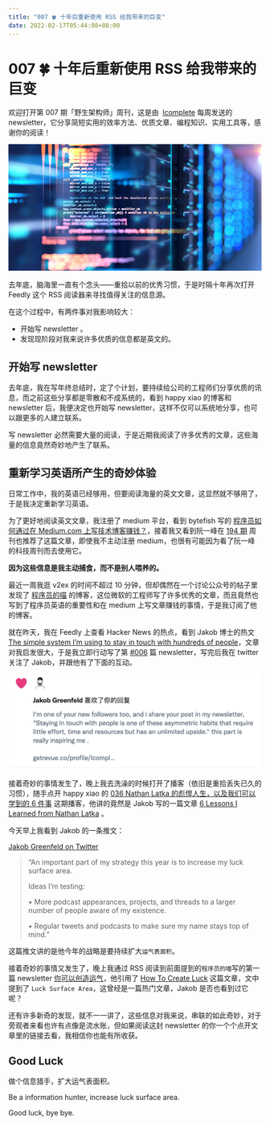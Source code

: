 ```yaml
---
title: "007 🍀 十年后重新使用 RSS 给我带来的巨变"
date: 2022-02-17T05:44:08+08:00
---
```


# 007 🍀 十年后重新使用 RSS 给我带来的巨变

欢迎打开第 007 期「野生架构师」周刊，这是由  [lcomplete](https://github.com/lcomplete/TechShare) 每周发送的 newsletter，它分享简短实用的效率方法、优质文章、编程知识、实用工具等，感谢你的阅读！

![hunter](./007/hunter.jpeg)

去年底，脑海里一直有个念头——重拾以前的优秀习惯，于是时隔十年再次打开 Feedly 这个 RSS 阅读器来寻找值得关注的信息源。

在这个过程中，有两件事对我影响较大：

- 开始写 newsletter 。
- 发现现阶段对我来说许多优质的信息都是英文的。

## 开始写 newsletter

去年底，我在写年终总结时，定了个计划，要持续给公司的工程师们分享优质的讯息，而之前这些分享都是零散和不成系统的，看到 happy xiao 的博客和 newsletter 后，我便决定也开始写 newsletter，这样不仅可以系统地分享，也可以跟更多的人建立联系。

写 newsletter 必然需要大量的阅读，于是近期我阅读了许多优秀的文章，这些海量的信息竟然奇妙地产生了联系。

## 重新学习英语所产生的奇妙体验

日常工作中，我的英语已经够用，但要阅读海量的英文文章，这显然就不够用了，于是我决定重新学习英语。

为了更好地阅读英文文章，我注册了 medium 平台，看到 bytefish 写的 [程序员如何通过在 Medium.com 上写技术博客赚钱？](https://medium.com/%E5%86%99%E4%BD%9C%E4%B9%8B%E8%B7%AF/%E7%A8%8B%E5%BA%8F%E5%91%98%E5%A6%82%E4%BD%95%E5%9C%A8medium-com%E4%B8%8A%E9%80%9A%E8%BF%87%E5%86%99%E6%8A%80%E6%9C%AF%E5%8D%9A%E5%AE%A2%E8%B5%9A%E9%92%B1-6d47d82b03dd)，接着我又看到阮一峰在 [194 期](http://www.ruanyifeng.com/blog/2022/02/weekly-issue-194.html) 周刊也推荐了这篇文章，即使我不主动注册 medium，也很有可能因为看了阮一峰的科技周刊而去使用它。

**因为这些信息是我主动捕食，而不是别人喂养的。**

最近一周我逛 v2ex 的时间不超过 10 分钟，但却偶然在一个讨论公众号的帖子里发现了 [程序员的喵](https://catcoding.me/) 的博客，这位微软的工程师写了许多优秀的文章，而且竟然也写到了程序员英语的重要性和在 medium 上写文章赚钱的事情，于是我订阅了他的博客。

就在昨天，我在 Feedly 上查看 Hacker News 的热点，看到 Jakob 博士的热文 [The simple system I’m using to stay in touch with hundreds of people](https://jakobgreenfeld.com/stay-in-touch)，文章对我启发很大，于是我立即行动写了第 [#006](006.md) 篇 newsletter，写完后我在 twitter 关注了 Jakob，并跟他有了下面的互动。

![jakob](./007/jakob.png)

接着奇妙的事情发生了，晚上我去洗澡的时候打开了播客（依旧是重拾丢失已久的习惯），随手点开 happy xiao 的 [036 Nathan Latka 的彪悍人生，以及我们可以学到的 6 件事](https://happyxiao.com/yrgs036/) 这期播客，他讲的竟然是 Jakob 写的一篇文章 [6 Lessons I Learned from Nathan Latka](https://jakobgreenfeld.com/latka) 。

今天早上我看到 Jakob 的一条推文：

[Jakob Greenfeld on Twitter](https://twitter.com/jakobgreenfeld/status/1493978581361254402)

> “An important part of my strategy this year is to increase my luck surface area.
>
> Ideas I’m testing:
>
> • More podcast appearances, projects, and threads to a larger number of people aware of my existence.
>
> • Regular tweets and podcasts to make sure my name stays top of mind.”

这篇推文讲的是他今年的战略是要持续扩大`运气表面积`。

接着奇妙的事情又发生了，晚上我通过 RSS 阅读到前面提到的`程序员的喵`写的第一篇 newsletter [你可以创造运气](https://catcoding.me/p/weekly-1/)，他引用了 [How To Create Luck](https://www.swyx.io/create-luck/) 这篇文章，文中提到了 `Luck Surface Area`，这曾经是一篇热门文章，Jakob 是否也看到过它呢？

还有许多新奇的发现，就不一一讲了，这些信息对我来说，串联的如此奇妙，对于旁观者来看也许有点像是流水账，但如果阅读这封 newsletter 的你一个个点开文章里的链接去看，我相信你也能有所收获。

## Good Luck

做个信息猎手，扩大运气表面积。

Be a information hunter, increase luck surface area.

Good luck, bye bye.
